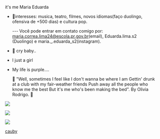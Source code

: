 it's me Maria Eduarda

- 🌙interesses: musica, teatro, filmes, novos idiomas(faço duolingo, ofensiva de +500 dias) e cultura pop.

  --- Você pode entrar em contato comigo por: maria.correa.lima24@escola.pr.gov.br(email), Eduarda.lima.s2 (Duolingo) e maria._.eduarda_s2(instagram).
  
- 🍄 cry baby..
  
- I just a girl

- My life is purple....
  
  
 
  💜 "Well, sometimes I feel like I don't wanna be where I am
Gettin' drunk at a club with my fair-weather friends
Push away all the people who know me the best
But it's me who's been making the bed". By Olivia Rodrigo. 💜


![](https://media1.tenor.com/m/wzwkN234ne0AAAAC/melanie-martinez.gif)

![](https://media1.tenor.com/m/6cDFmqhSjccAAAAd/enoughformeliv-olivia-rodrigo.gif)

![](https://media1.tenor.com/m/Prvbi7eJeyQAAAAd/melanie-martinez-after-school-melanie-martinez.gif)

[cauby](https://youtu.be/Nhx9QDuqpDM?si=8URrBleK_2BV3Umt)
